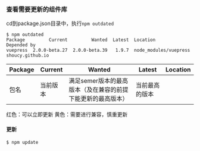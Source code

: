 ### 查看需要更新的组件库

cd到package.json目录中，执行`npm outdated`

```shell
$ npm outdated
Package         Current         Wanted  Latest  Location               Depended by
vuepress  2.0.0-beta.27  2.0.0-beta.39   1.9.7  node_modules/vuepress  shoucy.github.io
```

| Package | Current  | Wanted                                                      | Latest         | Location |
| ------- | -------- | ----------------------------------------------------------- | -------------- | -------- |
| 包名    | 当前版本 | 满足semer版本的最高版本（及在兼容的前提下能更新的最高版本） | 当前最高的版本 |          |

红色：可以立即更新
黄色：需要进行兼容，慎重更新

#### 更新

```shell
$ npm update
```

